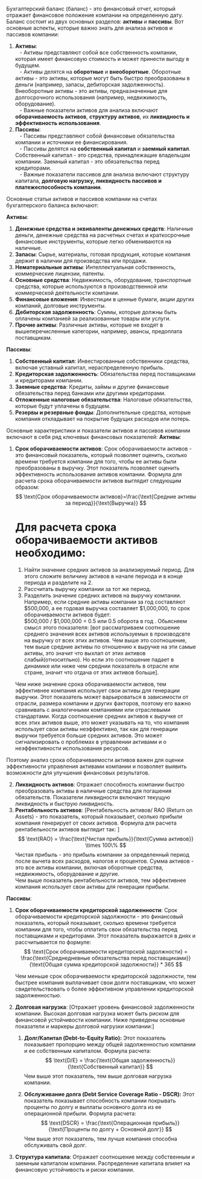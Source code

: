 Бухгалтерский баланс (баланс) - это финансовый отчет, который отражает финансовое положение компании на определенную дату. Баланс состоит из двух основных разделов: **активы** и **пассивы**. Вот основные аспекты, которые важно знать для анализа активов и пассивов компании:

1. **Активы**:  
   - Активы представляют собой все собственность компании, которая имеет финансовую стоимость и может принести выгоду в будущем.  
   - Активы делятся на **оборотные** и **внеоборотные**. Оборотные активы - это активы, которые могут быть быстро преобразованы в деньги (например, запасы, дебиторская задолженность). Внеоборотные активы - это активы, предназначенные для долгосрочного использования (например, недвижимость, оборудование).  
   - Важные показатели активов для анализа включают **оборачиваемость активов**, **структуру активов**, их **ликвидность и эффективность использования**.
   
2. **Пассивы**:  
   - Пассивы представляют собой финансовые обязательства компании и источники ее финансирования.  
   - Пассивы делятся на **собственный капитал** и **заемный капитал**. Собственный капитал - это средства, принадлежащие владельцам компании. Заемный капитал - это обязательства перед кредиторами.  
   - Важные показатели пассивов для анализа включают структуру капитала, **долговую нагрузку, ликвидность пассивов и платежеспособность компании**.

Основные статьи активов и пассивов компании на счетах бухгалтерского баланса включают:  
  
**Активы**:  
1. **Денежные средства и эквиваленты денежных средств**: Наличные деньги, денежные средства на расчетных счетах и краткосрочные финансовые инструменты, которые легко обмениваются на наличные.  
2. **Запасы**: Сырье, материалы, готовая продукция, которые компания держит в наличии для производства или продажи.  
3. **Нематериальные активы**: Интеллектуальная собственность, коммерческие лицензии, патенты.  
4. **Основные средства**: Недвижимость, оборудование, транспортные средства, которые используются в производственной или коммерческой деятельности компании.  
5. **Финансовые вложения**: Инвестиции в ценные бумаги, акции других компаний, долговые инструменты.  
6. **Дебиторская задолженность**: Суммы, которые должны быть оплачены компанией за реализованные товары или услуги.  
7. **Прочие активы**: Различные активы, которые не входят в вышеперечисленные категории, например, авансы, предоплата поставщикам.  
  
**Пассивы**:  
1. **Собственный капитал**: Инвестированные собственники средства, включая уставный капитал, нераспределенную прибыль.  
2. **Кредиторская задолженность**: Обязательства перед поставщиками и кредиторами компании.  
3. **Заемные средства**: Кредиты, займы и другие финансовые обязательства перед банками или другими кредиторами.  
4. **Отложенные налоговые обязательства**: Налоговые обязательства, которые будут уплачены в будущем.  
5. **Резервы и резервные фонды**: Дополнительные средства, которые компания откладывает на покрытие будущих расходов или потерь.  

Основные характеристики и показатели активов и пассивов компании включают в себя ряд ключевых финансовых показателей:
**Активы**:  
1. **Срок оборачиваемости активов**:  Срок оборачиваемости активов - это финансовый показатель, который позволяет оценить, сколько времени требуется компании для того, чтобы ее активы были преобразованы в выручку. Этот показатель позволяет оценить эффективность использования активов компании. Формула для расчета срока оборачиваемости активов выглядит следующим образом: 
	$$
	\text{Срок оборачиваемости активов}=\frac{\text{Средние активы за период}}{\text{Выручка}} 
	$$
	# Для расчета срока оборачиваемости активов необходимо:  
	1. Найти значение средних активов за анализируемый период. Для этого сложите величину активов в начале периода и в конце периода и разделите на 2.  
	2. Рассчитать выручку компании за тот же период.  
	3. Разделить значение средних активов на выручку компании.  
	Например, если средние активы компании за год составляют $500,000, а ее годовая выручка составляет $1,000,000, то срок оборачиваемости активов будет:  
	$500,000 / $1,000,000 = 0.5 или 0.5 оборота в год . Обьясняем смысл этого показателя: [вот рассматриваем соотношение среднего значения всех активов используемых в производсвте на выручку от всех этих активов. Чем выше это соотношение, тем выше средние активы по отношению к выручке на эти самые активы, это значит что выхлап от этих активов слабый(относитльно). Но если это соотношение падает в динамике или ниже чем среднии показатель в отрасле или стране, значит что отдача от этих активов больше].
	
	Чем ниже значение срока оборачиваемости активов, тем эффективнее компания использует свои активы для генерации выручки. Этот показатель может варьироваться в зависимости от отрасли, размера компании и других факторов, поэтому его важно сравнивать с аналогичными компаниями или отраслевыми стандартами. Когда соотношение средних активов к выручке от всех этих активов выше, это может указывать на то, что компания использует свои активы неэффективно, так как для генерации выручки требуется больше средних активов. Это может сигнализировать о проблемах в управлении активами и о неэффективности использования ресурсов. 
  
Поэтому анализ срока оборачиваемости активов важен для оценки эффективности управления активами компании и позволяет выявить возможности для улучшения финансовых результатов.

2. **Ликвидность активов**: Отражает способность компании быстро преобразовать активы в наличные средства для погашения обязательств. Показатели ликвидности включают текущую ликвидность и быструю ликвидность.  
3. **Рентабельность активов**: [Рентабельность активов/ RAO  (Return on Assets) - это показатель, который показывает, сколько прибыли компания генерирует от своих активов. Формула для расчета рентабельности активов выглядит так: ]
	 $$ 
	\text{RAO} = \frac{\text{Чистая прибыль}}{\text{Сумма активов}} \times 100\% 
	  $$
	Чистая прибыль - это прибыль компании за определенный период после вычета всех расходов, налогов и процентов. Сумма активов - это все активы компании, включая оборотные средства, недвижимость, оборудование и другие.  
	Чем выше показатель рентабельности активов, тем эффективнее компания использует свои активы для генерации прибыли.

**Пассивы**:  
1. **Срок оборачиваемости кредиторской задолженности**:  Срок оборачиваемости кредиторской задолжности - это финансовый показатель, который показывает, сколько времени требуется компании для того, чтобы оплатить свои обязательства перед поставщиками и кредиторами. Этот показатель выражается в днях и рассчитывается по формуле:    
	$$
	\text{Срок оборачиваемости кредиторской задолжности} = \frac{\text{Среднедневные обязательства перед поставщиками}}{\text{Общая сумма кредиторской задолжности}} * 365
		$$  
	  
	Чем меньше срок оборачиваемости кредиторской задолжности, тем быстрее компания выплачивает свои долги поставщикам, что может свидетельствовать о более эффективном управлении кредиторской задолженностью.

2. **Долговая нагрузка**: [Отражает уровень финансовой задолженности компании. Высокая долговая нагрузка может быть риском для финансовой устойчивости компании.  Ниже приведены основные показатели и маркеры долговой нагрузки компании:]
	1. **Долг/Капитал (Debt-to-Equity Ratio):** Этот показатель показывает пропорцию между общей задолженностью компании и ее собственным капиталом. Формула расчета: 
	$$ 
	\text{D/E} = \frac{\text{Общая задолженность}} {\text{Собственный капитал}}
										$$              Чем выше этот показатель, тем выше долговая нагрузка компании.
	  
	2. **Обслуживание долга (Debt Service Coverage Ratio - DSCR):** Этот показатель показывает способность компании покрывать проценты по долгу и выплаты основного долга из ее операционной прибыли. Формула расчета:  $$ 
		\text{DSCR} = \frac{\text{Операционная прибыль}} {\text{Проценты по долгу + Основной долг}}
		$$ Чем выше этот показатель, тем лучше компания способна обслуживать свой долг.
1. **Структура капитала**: Отражает соотношение между собственным и заемным капиталом компании. Распределение капитала влияет на финансовую устойчивость и риски компании.